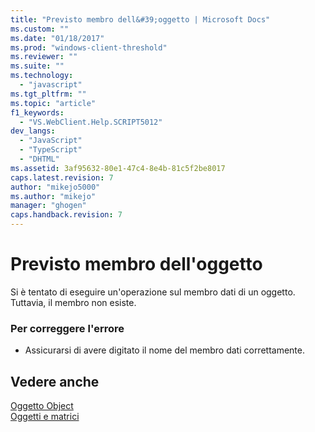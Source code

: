 ```yaml
---
title: "Previsto membro dell&#39;oggetto | Microsoft Docs"
ms.custom: ""
ms.date: "01/18/2017"
ms.prod: "windows-client-threshold"
ms.reviewer: ""
ms.suite: ""
ms.technology: 
  - "javascript"
ms.tgt_pltfrm: ""
ms.topic: "article"
f1_keywords: 
  - "VS.WebClient.Help.SCRIPT5012"
dev_langs: 
  - "JavaScript"
  - "TypeScript"
  - "DHTML"
ms.assetid: 3af95632-80e1-47c4-8e4b-81c5f2be8017
caps.latest.revision: 7
author: "mikejo5000"
ms.author: "mikejo"
manager: "ghogen"
caps.handback.revision: 7
---
```

# Previsto membro dell&#39;oggetto
Si è tentato di eseguire un'operazione sul membro dati di un oggetto. Tuttavia, il membro non esiste.  
  
### Per correggere l'errore  
  
-   Assicurarsi di avere digitato il nome del membro dati correttamente.  
  
## Vedere anche  
 [Oggetto Object](../../javascript/reference/object-object-javascript.md)   
 [Oggetti e matrici](../../javascript/objects-and-arrays-javascript.md)